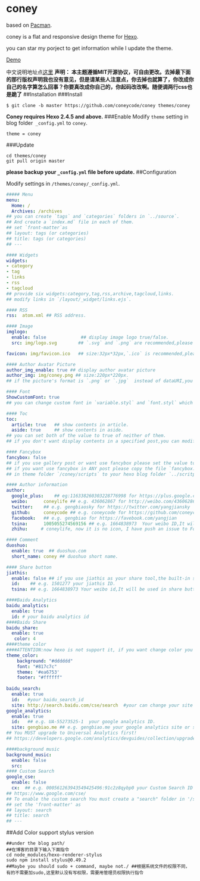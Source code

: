 # coney
based on [Pacman](https://github.com/A-limon/pacman).

coney is a flat and responsive design theme for [Hexo](http://hexo.io).

you can star my porject to get information while I update the theme.

[Demo](http://gengbiao.me/coney)

中文说明地址点[这里](http://gengbiao.me/hexo/coney%E4%B8%BB%E9%A2%98%E4%BB%8B%E7%BB%8D/)
**声明： 本主题遵循MIT开源协议，可自由更改。去掉最下面的那行版权声明我也没有意见，但是请某些人注意点，你去掉也就算了，你改成你自己的名字算怎么回事？你要真改成你自己的，你起码改改啊。随便调两行css也是跪了**
##Installation
###Install
```
$ git clone -b master https://github.com/coneycode/coney themes/coney
```
**Coney requires Hexo 2.4.5 and above.** 
###Enable
Modify `theme` setting in blog folder` _config.yml` to `coney`.
```
theme = coney
```
###Update
```
cd themes/coney
git pull origin master
```

**please backup your `_config.yml` file before update.** 
##Configuration

Modify settings in  `/themes/coney/_config.yml`.
```yml
##### Menu
menu:
  Home: /
  Archives: /archives
## you can create `tags` and `categories` folders in `../source`.
## And create a `index.md` file in each of them.
## set `front-matter`as
## layout: tags (or categories)
## title: tags (or categories)
## ---

#### Widgets
widgets: 
- category
- tag
- links
- rss
- tagcloud
## provide six widgets:category,tag,rss,archive,tagcloud,links.
## modify links in `/layout/_widget/links.ejs`.

#### RSS
rss:  atom.xml ## RSS address.

#### Image
imglogo:
  enable: false             ## display image logo true/false.
  src: img/logo.svg        ## `.svg` and `.png` are recommended,please put image into the theme folder `/coney/source/img`.

favicon: img/favicon.ico   ## size:32px*32px,`.ico` is recommended,please put image into the theme folder `/coney/source/img`.     

#### Author Avatar Picture
author_img_enable: true ## display author avatar picture
author_img: img/coney.png ## size:220px*220px.
## if the picture's format is `.png` or `.jpg`  instead of dataURI,you should set the `dataURI` value to false.

#### Font
ShowCustomFont: true  
## you can change custom font in `variable.styl` and `font.styl` which in the theme folder `/coney/source/css`.

#### Toc
toc:
  article: true   ## show contents in article.
  aside: true     ## show contents in aside.
## you can set both of the value to true of neither of them.
## if you don't want display contents in a specified post,you can modify `front-matter` and add `toc: false`.

#### Fancybox
fancybox: false 
## if you use gallery post or want use fancybox please set the value to true.
## if you want use fancybox in ANY post please copy the file `fancybox.js`.
## in theme folder `/coney/scripts` to your hexo blog folder `../scritps`.

#### Author information
author:
  google_plus:    ## eg:116338260303228776998 for https://plus.google.com/u/0/116338260303228776998
  weibo:      coneylife ## e.g. 436062867 for http://weibo.com/436062867
  twitter:    ## e.g. gengbiaosky for https://twitter.com/yangjiansky
  github:     coneycode ## e.g. coneycode for https://github.com/coneycode
  facebook:   ## e.g. gengbiao for https://favebook.com/yangjian
  tsina:      1005055274569156 ## e.g. 1664838973  Your weibo ID,It will be used in share button.
  zhihu:     # coneylife, now it is no icon, I have push an issue to Font Awesome.

#### Comment
duoshuo: 
  enable: true  ## duoshuo.com
  short_name: coney ## duoshuo short name.

#### Share button
jiathis:
  enable: false ## if you use jiathis as your share tool,the built-in share tool won't be display.
  id:    ## e.g. 1501277 your jiathis ID. 
  tsina: ## e.g. 1664838973 Your weibo id,It will be used in share button.

####Baidu Analytics
baidu_analytics:
  enable: true
  id: # your baidu analytics id
####Baidu Share
baidu_share:
  enable: true
   color: 4 
####theme color 
####ATTENTION:now hexo is not support it, if you want change color you must update stylus.see the bottom.
theme_color: 
    background: "#dddddd"  
    font: "#817c7c"       
    theme: '#ea6753'      
    footer: "#ffffff"
  
baidu_search:
  enable: true
  id:   #your baidu_search_id
  site: http://search.baidu.com/cse/search  #your can change your site instead the default site
google_analytics:
  enable: true
  id:   ## e.g. UA-55273525-1  your google analytics ID.
  site: gengbiao.me ## e.g. gengbiao.me your google analytics site or set the value as auto.
## You MUST upgrade to Universal Analytics first!
## https://developers.google.com/analytics/devguides/collection/upgrade/?hl=zh_CN

####background music 
background_music:
  enable: false
  src: 
#### Custom Search
google_cse: 
  enable: false
  cx:  ## e.g. 000561263943549425496:91c2z8qybp0 your Custom Search ID
## https://www.google.com/cse/ 
## To enable the custom search You must create a "search" folder in '/source' and a "index.md" file
## set the 'front-matter' as
## layout: search 
## title: search
## ---


```
##Add Color support stylus version
```
##under the blog path/
##在博客的目录下输入下面指令
cd node_modules/hexo-renderer-stylus 
sudo npm install stylus@0.49.2  
##Maybe you should sudo + command, maybe not./ ##根据系统文件的权限不同，有的不需要加sudo,这里默认没有写权限，需要用管理员权限执行指令
```
